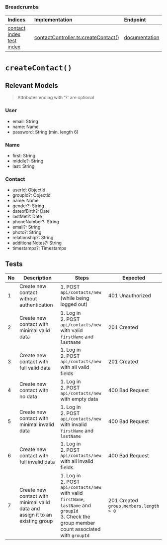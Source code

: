 ### Breadcrumbs

| Indices | Implementation | Endpoint |
| :----------------------------------------------------------- | :-------------------------------------------------------------------------------------------------------------------- | :--------------------------------------------------------------------------------------------------------------------------------------------------------------- |
| [contact index](./index.md)<br>[test index](../index.md) | [contactController.ts:createContact()](../../../../../backend/src/controllers/contactController.ts#L162-L253) | [documentation](../../endpoints/contacts/createContact.md) |
# `createContact()`
## Relevant Models
> Attributes ending with '?' are optional
### User
* email: String
* name: Name
* password: String (min. length 6)

### Name
* first: String
* middle?: String
* last: String

### Contact
* userId: ObjectId
* groupId?: ObjectId
* name: Name
* gender?: String
* dateofBirth?: Date
* lastMet?: Date
* phoneNumber?: String
* email?: String
* photo?: String
* relationship?: String
* additionalNotes?: String
* timestamps?: Timestamps

## Tests
| No  | Description                                                                   | Steps                                                                                                                                                 | Expected                                  |
| --- | ----------------------------------------------------------------------------- | ----------------------------------------------------------------------------------------------------------------------------------------------------- | ----------------------------------------- |
| 1   | Create new contact without authentication                                     | 1. POST `api/contacts/new` (while being logged out)                                                                                                   | 401 Unauthorized                          |
| 2   | Create new contact with minimal valid data                                    | 1. Log in<br>2. POST `api/contacts/new` with valid `firstName` and `lastName`                                                                         | 201 Created                               |
| 3   | Create new contact with full valid data                                       | 1. Log in<br>2. POST `api/contacts/new` with all valid fields                                                                                         | 201 Created                               |
| 4   | Create new contact with no data                                               | 1. Log in<br>2. POST `api/contacts/new` with empty data                                                                                               | 400 Bad Request                           |
| 5   | Create new contact with minimal invalid data                                  | 1. Log in<br>2. POST `api/contacts/new` with invalid `firstName` and `lastName`                                                                       | 400 Bad Request                           |
| 6   | Create new contact with full invalid data                                     | 1. Log in<br>2. POST `api/contacts/new` with all invalid fields                                                                                       | 400 Bad Request                           |
| 7   | Create new contact with minimal valid data and assign it to an existing group | 1. Log in<br>2. POST `api/contacts/new` with valid `firstName`, `lastName` and `groupId`<br>3. Check the group member count associated with `groupId` | 201 Created<br>`group.members.length > 0` |